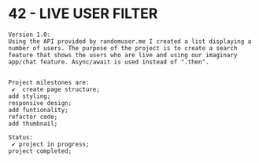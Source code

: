 # 42 - LIVE USER FILTER

    Version 1.0:
    Using the API provided by randomuser.me I created a list displaying a number of users. The purpose of the project is to create a search feature that shows the users who are live and using our imaginary app/chat feature. Async/await is used instead of ".then".


    Project milestones are:
     ✔  create page structure;
    add styling;
    responsive design;
    add funtionality;
    refactor code;
    add thumbnail;

    Status:
     ✔ project in progress;
    project completed;
